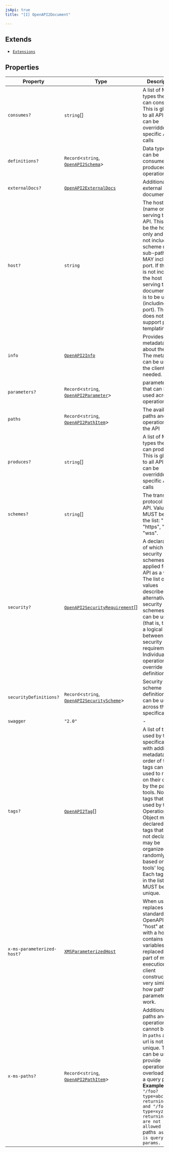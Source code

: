 ```yaml
---
jsApi: true
title: "[I] OpenAPI2Document"

---
```

## Extends

- [`Extensions`](../type-aliases/Extensions.md)

## Properties

| Property | Type | Description |
| ------ | ------ | ------ |
| `consumes?` | `string`[] | A list of MIME types the APIs can consume. This is global to all APIs but can be overridden on specific API calls |
| `definitions?` | `Record`<`string`, [`OpenAPI2Schema`](../type-aliases/OpenAPI2Schema.md)\> | Data types that can be consumed and produced by operations |
| `externalDocs?` | [`OpenAPI2ExternalDocs`](OpenAPI2ExternalDocs.md) | Additional external documentation. |
| `host?` | `string` | The host (name or ip) serving the API. This MUST be the host only and does not include the scheme nor sub-paths. It MAY include a port. If the host is not included, the host serving the documentation is to be used (including the port). The host does not support path templating. |
| `info` | [`OpenAPI2Info`](OpenAPI2Info.md) | Provides metadata about the API. The metadata can be used by the clients if needed. |
| `parameters?` | `Record`<`string`, [`OpenAPI2Parameter`](../type-aliases/OpenAPI2Parameter.md)\> | parameters that can be used across operations |
| `paths` | `Record`<`string`, [`OpenAPI2PathItem`](../type-aliases/OpenAPI2PathItem.md)\> | The available paths and operations for the API |
| `produces?` | `string`[] | A list of MIME types the APIs can produce. This is global to all APIs but can be overridden on specific API calls |
| `schemes?` | `string`[] | The transfer protocol of the API. Values MUST be from the list: "http", "https", "ws", "wss". |
| `security?` | [`OpenAPI2SecurityRequirement`](../type-aliases/OpenAPI2SecurityRequirement.md)[] | A declaration of which security schemes are applied for the API as a whole. The list of values describes alternative security schemes that can be used (that is, there is a logical OR between the security requirements). Individual operations can override this definition |
| `securityDefinitions?` | `Record`<`string`, [`OpenAPI2SecurityScheme`](../type-aliases/OpenAPI2SecurityScheme.md)\> | Security scheme definitions that can be used across the specification |
| `swagger` | `"2.0"` | - |
| `tags?` | [`OpenAPI2Tag`](OpenAPI2Tag.md)[] | A list of tags used by the specification with additional metadata. The order of the tags can be used to reflect on their order by the parsing tools. Not all tags that are used by the Operation Object must be declared. The tags that are not declared may be organized randomly or based on the tools' logic. Each tag name in the list MUST be unique. |
| `x-ms-parameterized-host?` | [`XMSParameterizedHost`](XMSParameterizedHost.md) | When used, replaces the standard OpenAPI "host" attribute with a host that contains variables to be replaced as part of method execution or client construction, very similar to how path parameters work. |
| `x-ms-paths?` | `Record`<`string`, [`OpenAPI2PathItem`](../type-aliases/OpenAPI2PathItem.md)\> | Additional paths and operations that cannot be used in `paths` as the url is not unique. This can be used to provide operation overload using a query param. **Example** `"/foo?type=abc" returning FooA and "/foo?type=xyz" returning FooB are not allowed in `paths` as there is query params.` |
